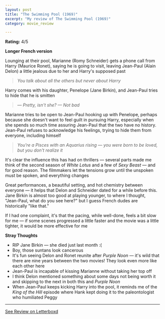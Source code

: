```yaml
---
layout: post
title: "The Swimming Pool (1969)"
excerpt: "My review of The Swimming Pool (1969)"
category: movie_review

---
```


**Rating:** 4/5

<b>Longer French version</b>

Lounging at their pool, Marianne (Romy Schneider) gets a phone call from Harry (Maurice Ronet), saying he is going to visit, leaving Jean-Paul (Alain Delon) a little jealous due to her and Harry's supposed past

<blockquote><i>You talk about all the others but never about Harry</i></blockquote>Harry comes with his daughter, Penelope (Jane Birkin), and Jean-Paul tries to hide that he is smitten

<blockquote><i>— Pretty, isn't she?
</i><i>— Not bad</i></blockquote>Marianne tries to be open to Jean-Paul hooking up with Penelope, perhaps because she doesn't want to feel guilt in pursuing Harry, especially when she spends so much time assuring Jean-Paul that the two have no history. Jean-Paul refuses to acknowledge his feelings, trying to hide them from everyone, including himself

<blockquote><i>You're a Pisces with an Aquarius rising — you were born to be loved, but you don't realize it</i></blockquote>It's clear the influence this has had on thrillers — several parts made me think of the second season of <i>White Lotus</i> and a few of <i>Sexy Beast</i> — and for good reason. The filmmakers let the tensions grow until the unspoken must be spoken, and everything changes

Great performances, a beautiful setting, and hot chemistry between everyone — it helps that Delon and Schneider dated for a while before this. Jane Birkin is almost too good at playing younger, to where I thought, "Jean-Paul, what do you see here?" but I guess French dudes are historically "like that."

If I had one complaint, it's that the pacing, while well-done, feels a bit slow for me — if some scenes progressed a little faster and the movie was a little tighter, it would be more effective for me

<b>Stray Thoughts</b>
* RIP Jane Birkin — she died just last month :(
* Boy, those suntans look cancerous
* It's fun seeing Delon and Ronet reunite after <i>Purple Noon</i> — it's wild that there are nine years between the two movies! They look even more like each other here
* Jean-Paul is incapable of kissing Marianne without taking her top off
* I think Delon mentioned something about some days not being worth it and skipping to the next in both this and<i> Purple Noon</i>
* When Jean-Paul keeps kicking Harry into the pool, it reminds me of the <i>King of the Hill</i> episode where Hank kept doing it to the paleontologist who humiliated Peggy

<hr>

[See Review on Letterboxd](https://boxd.it/4KdcmZ)
